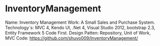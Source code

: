InventoryManagement
===================

Name: Inventory Management
Work: A Small Sales and Purchase System. 
Technology`s: MVC 4, Kendo UI, .Net 4, Visual Studio 2012, bootstrap 2.3, Entity Framework 5 Code First.
Design Patten: Repository, Unit of Work, MVC 
Code: https://github.com/shuvo009/InventoryManagement/

